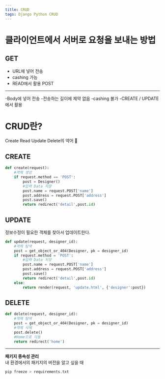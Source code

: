 ```yaml
---
title: CRUD
tags: Django Python CRUD
---
```


클라이언트에서 서버로 요청을 보내는 방법
===
GET
---
- URL에 넣어 전송
- cashing 가능 
- READ에서 활용
POST
---
-Body에 넣어 전송
-전송하는 길이에 제약 없음
-cashing 불가
-CREATE / UPDATE에서 활용

CRUD란?
===
Create Read Update Delete의 약어 :star2:

CREATE
---
```python
def create(request):
    #객체 생성
    if request.method == 'POST':
        post = Designer()
        #입력 Data 저장
        post.name = request.POST['name']
        post.address = request.POST['address']
        post.save()
        return redirect('detail',post.id)
```

UPDATE
---
정보수정이 필요한 객체를 찾아서 업데이트한다.  
```python
def update(request, designer_id):
    #객체 탐색
    post = get_object_or_404(Designer, pk = designer_id)
    if request.method = 'POST':
        #입력 Data 저장
        post.name = request.POST['name']
        post.address = request.POST['address']
        post.save()
        return redirect('detail',post.id)
    else:
        return render(request, 'update.html', {'designer':post})

```

DELETE
---
```python
def delete(request, designer_id):
    #객체 탐색
    post = get_object_or_404(Designer, pk = designer_id)
    #객체 삭제
    post.delete()  
    #Home으로 이동
    return redirect('home')
```

---
**패키지 종속성 관리**  
내 환경에서의 패키지의 버전을 알고 싶을 때
```python
pip freeze > requirements.txt
``` 

